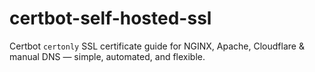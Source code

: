 # certbot-self-hosted-ssl
Certbot `certonly` SSL certificate guide for NGINX, Apache, Cloudflare &amp; manual DNS — simple, automated, and flexible.
